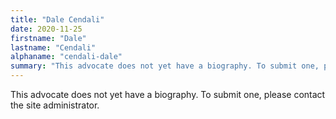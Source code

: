 ```yaml
---
title: "Dale Cendali"
date: 2020-11-25
firstname: "Dale"
lastname: "Cendali"
alphaname: "cendali-dale"
summary: "This advocate does not yet have a biography. To submit one, please contact the site administrator."
---
```

This advocate does not yet have a biography. To submit one, please contact the site administrator.

